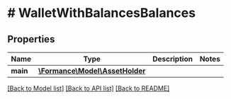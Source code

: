 # # WalletWithBalancesBalances

## Properties

Name | Type | Description | Notes
------------ | ------------- | ------------- | -------------
**main** | [**\Formance\Model\AssetHolder**](AssetHolder.md) |  |

[[Back to Model list]](../../README.md#models) [[Back to API list]](../../README.md#endpoints) [[Back to README]](../../README.md)
